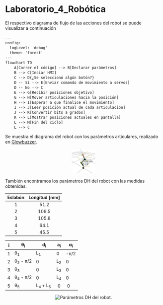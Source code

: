 # Laboratorio_4_Robótica

El respectivo diagrama de flujo de las acciones del robot se puede visualizar a continuación

```mermaid
---
config:
  logLevel: 'debug'
  theme: 'forest'
---
flowchart TD
    A[Correr el código] --> B[Declarar parámetros]
    B --> C[Inciar HMI]
    C --> D{¿Se seleccionó algún botón?}
    D -- Sí --> E[Enviar comando de movimiento a servos]
    D -- No --> C
    E --> G[Recibir posiciones objetivo]
    G --> H[Mover articulaciones hacia la posición]
    H --> I[Esperar a que finalice el movimiento]
    I --> J[Leer posición actual de cada articulación]
    J --> K[Convertir bits a grados]
    K --> L[Mostrar posiciones actuales en pantalla]
    L --> M[Fin del ciclo]
    L --> C
```

Se muestra el diagrama del robot con los parámetros articulares, realizado en [Glowbuzzer](https://direccion.de/la/pagina).

<p align="center">
<img src="https://github.com/Juanfe710/Laboratorio_4_Rob-tica/blob/main/Diagramas%20y%20Par%C3%A1metros%20DH/PosiciónRobot.jpeg" alt="Diagrama de los parámetros del robot." width="15%"/>
</p>


También encontramos los parámetros DH del robot con las medidas obtenidas.



| Eslabón | Longitud [mm] |
| :---: | :---: |
| 1 | 51.2 |
| 2 | 109.5 |
| 3| 105.8 |
| 4 | 64.1 |
| 5 | 45.5 |


| i  | θ<sub>i</sub> | d<sub>i</sub> | a<sub>i</sub> |  α<sub>i</sub>  |
| ------------- | ------------- | ------------- | ------------- | ------------- | 
| 1 | θ<sub>1</sub>  | L<sub>1</sub> | 0 | -π/2 |
|  2 |  θ<sub>2</sub> - π/2 | 0 | L<sub>2</sub> | 0 |
|  3 |  θ<sub>3</sub> | 0 | L<sub>3</sub> | 0 |
|  4 |  θ<sub>4</sub> + π/2 | 0 | L<sub>4</sub> | 0 |
|  5 |  θ<sub>5</sub> | L<sub>4</sub> + L<sub>5</sub> | 0 | 0 |




<p align="center">
<img src="https://github.com/Juanfe710/Laboratorio_4_Rob-tica/blob/main/Diagramas%20y%20Par%C3%A1metros%20DH/ParametrosDHRobot.jpg" alt="Parámetros DH del robot." width="15%"/>
</p>



